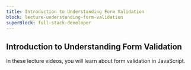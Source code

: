 ```yaml
---
title: Introduction to Understanding Form Validation
block: lecture-understanding-form-validation
superBlock: full-stack-developer
---
```


## Introduction to Understanding Form Validation

In these lecture videos, you will learn about form validation in JavaScript.
